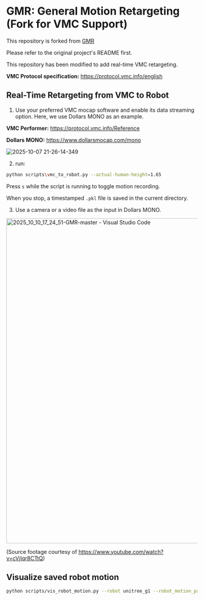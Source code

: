 
# GMR: General Motion Retargeting (Fork for VMC Support)

This repository is forked from [GMR](https://github.com/YanjieZe/GMR)

Please refer to the original project's README first.

This repository has been modified to add real-time VMC retargeting.

**VMC Protocol specification:** https://protocol.vmc.info/english

## Real-Time Retargeting from VMC to Robot

1. Use your preferred VMC mocap software and enable its data streaming option. Here, we use Dollars MONO as an example.

**VMC Performer:** https://protocol.vmc.info/Reference

**Dollars MONO:** https://www.dollarsmocap.com/mono

![2025-10-07 21-26-14-349](https://github.com/user-attachments/assets/bd09d409-afae-4e6e-8471-415adc804da0)

2. run:
```bash
python scripts\vmc_to_robot.py --actual-human-height=1.65
```

Press `s` while the script is running to toggle motion recording.

When you stop, a timestamped `.pkl` file is saved in the current directory.

3. Use a camera or a video file as the input in Dollars MONO.

<img width="513" height="856" alt="2025_10_10_17_24_51-GMR-master - Visual Studio Code" src="https://github.com/user-attachments/assets/06c633bc-627b-4a17-98de-b115659e10b6" />

(Source footage courtesy of https://www.youtube.com/watch?v=cVjIqr8CTtQ)
## Visualize saved robot motion
```bash
python scripts/vis_robot_motion.py --robot unitree_g1 --robot_motion_path <path_to_save_robot_data.pkl>
```

